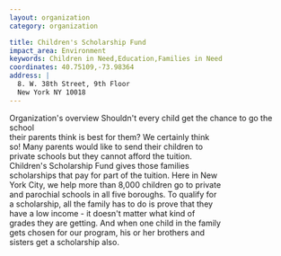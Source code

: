 ```yaml
---
layout: organization
category: organization

title: Children's Scholarship Fund
impact_area: Environment
keywords: Children in Need,Education,Families in Need
coordinates: 40.75109,-73.98364
address: |
  8. W. 38th Street, 9th Floor
  New York NY 10018
---
```

Organization's overview
Shouldn't every child get the chance to go the school  
their parents think is best for them? We certainly think  
so! Many parents would like to send their children to  
private schools but they cannot afford the tuition.  
Children's Scholarship Fund gives those families  
scholarships that pay for part of the tuition. Here in New  
York City, we help more than 8,000 children go to private  
and parochial schools in all five boroughs. To qualify for  
a scholarship, all the family has to do is prove that they  
have a low income - it doesn't matter what kind of  
grades they are getting. And when one child in the family  
gets chosen for our program, his or her brothers and  
sisters get a scholarship also.